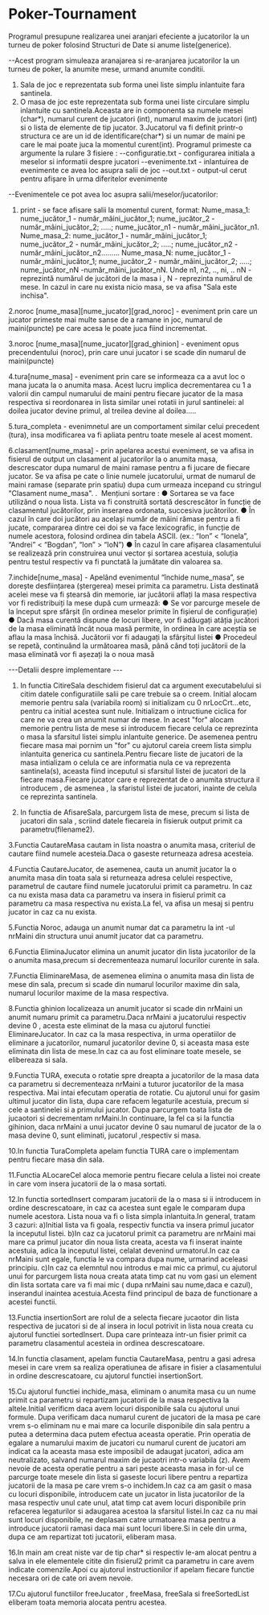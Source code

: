 # Poker-Tournament
Programul presupune realizarea unei aranjari efeciente a jucatorilor la un turneu de poker folosind Structuri de Date si anume liste(generice).

--Acest program simuleaza aranajarea si re-aranjarea jucatorilor la un turneu de poker, la anumite mese, urmand anumite conditii.

1. Sala de joc e reprezentata sub forma unei liste simplu inlantuite fara santinela.
2. O masa de joc este reprezentata sub forma unei liste circulare simplu inlantuite cu santinela.Aceasta are in componenta sa numele mesei (char*), numarul curent de jucatori (int), numarul maxim de jucatori (int) si o lista de elemente de tip jucator.
3.Jucatorul va fi definit printr-o structura ce are un id de identificare(char*) si un numar de maini pe care le mai poate juca la momentul curent(int).
Programul primeste ca argumente la rulare 3 fisiere :
--configuratie.txt - configurarea initiala a meselor si informatii despre jucatori
--evenimente.txt - inlantuirea de evenimente ce avea loc asupra salii de joc
--out.txt - output-ul cerut pentru afișare în urma diferitelor evenimente

--Evenimentele ce pot avea loc asupra salii/meselor/jucatorilor:
1. print - se face afisare salii la momentul curent, format: Nume_masa_1: nume_jucător_1 - număr_mâini_jucător_1; nume_jucător_2 - număr_mâini_jucător_2; .....; nume_jucător_n1 - număr_mâini_jucător_n1.
Nume_masa_2: nume_jucător_1 - număr_mâini_jucător_1; nume_jucător_2 - număr_mâini_jucător_2; .....; nume_jucător_n2 -număr_mâini_jucător_n2.........
Nume_masa_N: nume_jucător_1 - număr_mâini_jucător_1; nume_jucător_2 - număr_mâini_jucător_2; .....; nume_jucător_nN -număr_mâini_jucător_nN. 
Unde n1, n2, .., ni, .. nN - reprezintă numărul de jucători de la masa i , N - reprezinta numărul de mese.
In cazul in care nu exista nicio masa, se va afisa "Sala este inchisa".

2.noroc [nume_masa][nume_jucator][grad_noroc] - eveniment prin care un jucator primeste mai multe sanse de a ramane in joc, numarul de maini(puncte) pe care acesa le poate juca fiind incrementat.

3.noroc [nume_masa][nume_jucator][grad_ghinion] - eveniment opus precendentului (noroc), prin care unui jucator i se scade din numarul de maini(puncte)

4.tura[nume_masa] - eveniment prin care se informeaza ca a avut loc o mana jucata la o anumita masa. Acest lucru implica decrementarea cu 1 a valorii din campul numarului de maini pentru fiecare jucator de la masa respectiva si reordonarea in lista similar unei rotatii in jurul santinelei: al doilea jucator devine primul, al treilea devine al doilea.....

5.tura_completa - evenimnetul are un comportament similar celui precedent (tura), insa modificarea va fi apliata pentru toate mesele al acest moment. 

6.clasament[nume_masa] - prin apelarea acestui eveniment, se va afisa in fisierul de output un clasament al jucatorilor la o anumita masa, descrescator dupa numarul de maini ramase pentru a fi jucare de fiecare jucator. Se va afisa pe cate o linie numele jucatorului, urmat de numarul de maini ramase (separate prin spatiu) dupa cum urmeaza incepand cu stringul "Clasament nume_masa".
. ​ Mențiuni sortare​ :
● Sortarea se va face utilizând o noua lista. Lista va fi construită sortată
descrescător în funcție de clasamentul jucătorilor, prin inserarea
ordonata, succesiva jucătorilor.
● În cazul în care doi jucători au același număr de mâini rămase pentru a
fi jucate, compararea dintre cei doi se va face lexicografic, in funcție de
numele acestora, folosind ordinea din tabela ASCII. (ex.: “Ion” <
“Ionela”, “Andrei” < “Bogdan”, “Ion” > “IoN”)
● În cazul în care afișarea clasamentului se realizează prin construirea
unui vector și sortarea acestuia, soluția pentru testul respectiv va fi
punctată la jumătate din valoarea sa.

7.inchide[nume_masa] - Apelând evenimentul “închide nume_masa”, se dorește desființarea (ștergerea) mesei primita ca parametru. Lista destinată acelei mese va fi ștearsă din memorie, iar jucătorii aflați la masa respectiva vor fi redistribuiți la mese după cum urmează:
  ● Se vor parcurge mesele de la început spre sfârșit (în ordinea meselor primite în fișierul de configurație)
  ● Dacă masa curentă dispune de locuri libere, vor fi adăugați atâția jucători de la masa eliminată încât noua masă permite, în ordinea în care aceștia se aflau la masa închisă. Jucătorii vor fi adaugați la sfârșitul listei
  ● Procedeul se repetă, continuând la următoarea masă, până când toți jucătorii de la masa eliminată vor fi așezați la o noua masă
  
  
  
 ---Detalii despre implementare ---
 
 1. In functia CitireSala deschidem fisierul dat ca argument executabelului si citim datele configuratiile salii pe care trebuie sa o creem. Initial alocam memorie pentru sala (variabila room) si initializam cu 0 nrLocCrt...etc, pentru ca initial acestea sunt nule. Initializam o intructiune ciclica for care ne va crea un anumit numar de mese. In acest "for" alocam memorie pentru lista de mese si introducem fiecare celula ce reprezinta o masa la sfarsitul listei simplu inlantuite generice. De asemenea pentru fiecare masa mai pornim un "for" cu ajutorul careia creem lista simplu inlantuita generica cu santinela.Pentru fiecare liste de jucatori de la masa intializam o celula ce are informatia nula ce va reprezenta santinela(s), aceasta fiind inceputul si sfarsitul listei de jucatori de la fiecare masa.Fiecare jucator care e reprezentat de o anumita structura il introducem , de asmenea , la sfaristul listei de jucatori, inainte de celula ce reprezinta santinela.

2. In functia de AfisareSala, parcurgem lista de mese, precum si lista de jucatori din sala , scriind datele fiecareia in fisieruk output primit ca parametru(filename2).

3.Functia CautareMasa cautam in lista noastra o anumita masa, criteriul de cautare fiind numele acesteia.Daca o gaseste returneaza adresa acesteia.

4.Functia CautareJucator, de asemenea, cauta un anumit jucator la o anumita masa din toata sala si returneaza adresa celulei respective, parametrul de cautare fiind numele jucatorului primit ca parametru. In caz ca nu exista masa data ca parametru va insera in fisierul primit ca parametru ca masa respectiva nu exista.La fel, va afisa un mesaj si pentru jucator in caz ca nu exista.

5.Functia Noroc, adauga un anumit numar dat ca parametru la int -ul nrMaini din structura unui anumit jucator dat ca parametru.

6.Functia EliminaJucator elimina un anumit jucator din lista jucatorilor de la o anumita masa,precum si decrementeaza numarul locurilor curente in sala.

7.Functia EliminareMasa, de asemenea elimina o anumita masa din lista de mese din sala, precum si scade din numarul locurilor maxime din sala, numarul locurilor maxime de la masa respectiva.

8.Functia ghinion localizeaza un anumit jucator si scade din nrMaini un anumit numaru primit ca parametru.Daca nrMaini a jucatorului respectiv devine 0 , acesta este eliminat de la masa cu ajutorul functiei EliminareJucator. In caz ca la masa respectiva, in urma operatiilor de eliminare a jucatorilor, numarul jucatorilor devine 0, si aceasta masa este eliminata din lista de mese.In caz ca au fost eliminare toate mesele, se elibereaza si sala.

9.Functia TURA, executa o rotatie spre dreapta a jucatorilor de la masa data ca parametru si decrementeaza nrMaini a tuturor jucatorilor de la masa respectiva. Mai intai efecutam operatia de rotatie. Cu ajutorul unui for gasim ultimul jucator din lista, dupa care refacem legaturile acestuia, precum si cele a santinelei si a primului jucator. Dupa parcurgem toata lista de jucaotori si decrementam nrMaini.In continuare, la fel ca si la functia gihinion, daca nrMaini a unui jucator devine 0 sau numarul de jucator de la o masa devine 0, sunt eliminati, jucatorul ,respectiv si masa.

10.In functia TuraCompleta apelam functia TURA care o implementam pentru fiecare masa din sala.

11.Functia ALocareCel aloca memorie pentru fiecare celula a listei noi create in care vom insera jucatorii de la o masa sortati.

12.In functia sortedInsert comparam jucatorii de la o masa si ii introducem in ordine descrescatoare, in caz ca acestea sunt egale le comparam dupa numele acestora.
Lista noua va fi o lista simpla inlantuita.In general, tratam 3 cazuri:
a)Initial lista va fi goala, respectiv functia va insera primul jucator la inceputul listei.
b)In caz ca jucatorul primit ca parametru are nrMaini mai mare ca primul jucator din noua lista creata, acesta va fi inserat inainte acestuia, adica la inceputul listei, celalat devenind urmatorul.In caz ca nrMaini sunt egale, functia le va compara dupa nume, urmarind aceleasi principiu.
c)In caz ca elemntul nou introdus e mai mic ca primul, cu ajutorul unui for parcurgem lista noua creata atata timp cat nu vom gasi un element din lista sortata care va fi mai mic ( dupa nrMaini sau nume,daca e cazul), inserandul inaintea acestuia.Acesta fiind principul de baza de functionare a acestei functii.

13.Functia insertionSort are rolul de a selecta fiecare jucaotor din lista respectiva de jucatori si de al insera in locul potrivit in lista noua creata cu ajutorul functiei sortedInsert. Dupa care printeaza intr-un fisier primit ca parametru clasamentul acesteia in ordinea descrescatoare.

14.In functia clasament, apelam functia CautareMasa, pentru a gasi adresa mesei in care vrem sa realiza operatiunea de afisare in fisier a clasamentului in ordine descrescatoare, cu ajutorul functiei insertionSort.

15.Cu ajutorul functiei inchide_masa, eliminam o anumita masa cu un nume primit ca parametru si repartizam jucatorii de la masa respectiva la altele.Initial verificm daca avem locuri disponibile sala cu ajutorul unui formule. Dupa verificam daca numarul curent de jucatori de la masa pe care vrem s-o eliminam nu e mai mare ca locurile disponibile din sala pentru a putea a determina daca putem efectua aceasta operatie. Prin operatia de egalare a numarului maxim de jucatori cu numarul curent de jucatori am indicat ca la aceasta masa este imposibil de adaugat jucatori, adica am neutralizato, salvand numarul maxim de jucaotri intr-o variabila (z). Avem nevoie de acesta operatie pentru a sari peste aceasta masa in for-ul ce parcurge toate mesele din lista si gaseste locuri libere pentru a repartiza jucatorii de la masa pe care vrem s-o inchidem.In caz ca am gasit o masa cu locuri disponibile, introducem cate un jucator in lista jucatorilor de la masa respectiv unul cate unul, atat timp cat avem locuri disponibile prin refacerea legaturilor si adaugarea acestoa la sfarsitul listei.In caz ca nu mai sunt locuri disponibile, ne deplasam catre urmatoarea masa pentru a introduce jucatorii ramasi daca mai sunt locuri libere.Si in cele din urma, dupa ce am repartizat toti jucatorii, eliberam masa.

16.In main am creat niste var de tip char* si respectiv le-am alocat pentru a salva in ele elementele citite din fisierul2 primit ca parametru in care avem indicate comenzile.Apoi cu ajutorul instructionilor if apelam fiecare functie necesara ori de cate ori avem nevoie.

17.Cu ajutorul functiilor freeJucator , freeMasa, freeSala si freeSortedList eliberam toata memoria alocata pentru acestea. 
